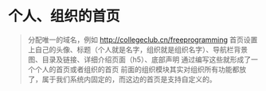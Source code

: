 # 个人、组织的首页
> 分配唯一的域名，例如  http://collegeclub.cn/freeprogramming
> 首页设置上自己的头像、标题（个人就是名字，组织就是组织名字）、导航栏背景图、目录及链接、详细介绍页面（h5）、底部声明
> 通过编写这些就形成了一个个人的首页或者组织的首页
> 前面的组织模块其实对组织所有功能都放了，属于我们系统内固定的，而这边的首页是支持自定义的。